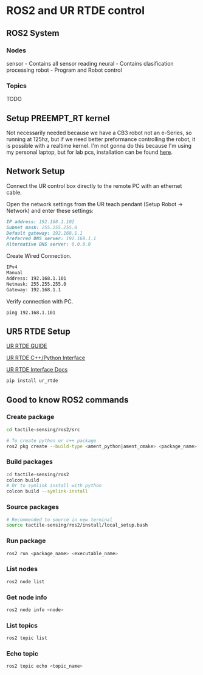 # ROS2 and UR RTDE control
## ROS2 System
### Nodes
sensor - Contains all sensor reading
neural - Contains clasification processing
robot - Program and Robot control

### Topics
TODO

## Setup PREEMPT_RT kernel
Not necessarily needed because we have a CB3 robot not an e-Series, so running at 125hz, but if we need better preformance controlling the robot, it is possible with a realtime kernel. I'm not gonna do this because I'm using my personal laptop, but for lab pcs, installation can be found [here](https://docs.ros.org/en/ros2_packages/rolling/api/ur_robot_driver/installation/real_time.html).

## Network Setup
Connect the UR control box directly to the remote PC with an ethernet cable.

Open the network settings from the UR teach pendant (Setup Robot -> Network) and enter these settings:
```markdown
IP address: 192.168.1.102
Subnet mask: 255.255.255.0
Default gateway: 192.168.1.1
Preferred DNS server: 192.168.1.1
Alternative DNS server: 0.0.0.0
```

Create Wired Connection.
```markdown
IPv4
Manual
Address: 192.168.1.101
Netmask: 255.255.255.0
Gateway: 192.168.1.1
```

Verify connection with PC.
```markdown
ping 192.168.1.101
```

## UR5 RTDE Setup
[UR RTDE GUIDE](https://www.universal-robots.com/articles/ur/interface-communication/real-time-data-exchange-rtde-guide/)

[UR RTDE C++/Python Interface](https://pypi.org/project/ur-rtde/)

[UR RTDE Interface Docs](https://sdurobotics.gitlab.io/ur_rtde/)
```bash
pip install ur_rtde
```

## Good to know ROS2 commands
### Create package
```bash
cd tactile-sensing/ros2/src

# To create python or c++ package
ros2 pkg create --build-type <ament_python|ament_cmake> <package_name>
```
### Build packages
```bash
cd tactile-sensing/ros2
colcon build
# Or to symlink install with python
colcon build --symlink-install
```
### Source packages
```bash
# Recommended to source in new terminal
source tactile-sensing/ros2/install/local_setup.bash
```
### Run package
```bash
ros2 run <package_name> <executable_name>
```
### List nodes
```bash
ros2 node list
```
### Get node info
```bash
ros2 node info <node>
```
### List topics
```bash
ros2 topic list
```
### Echo topic
```bash
ros2 topic echo <topic_name>
